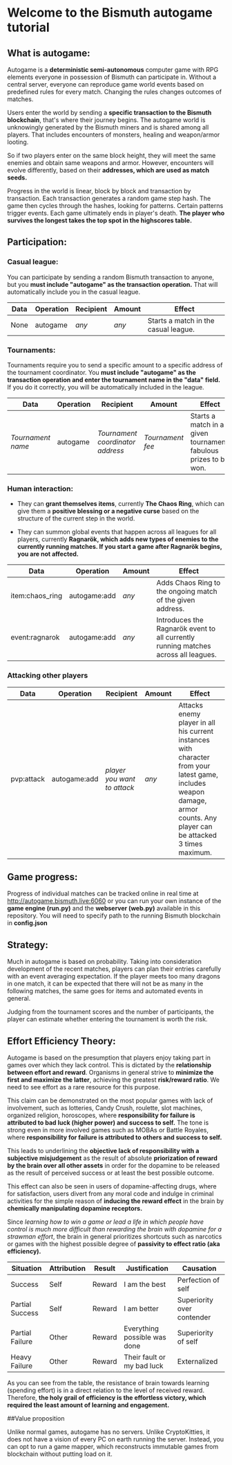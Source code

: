 # Welcome to the Bismuth autogame tutorial

## What is autogame:

Autogame is a **deterministic semi-autonomous** computer game with RPG elements everyone in
possession of Bismuth can participate in. Without a central server, everyone can reproduce
game world events based on predefined rules for every match. Changing the rules changes 
outcomes of matches.

Users enter the world by sending a **specific transaction to the Bismuth blockchain**, 
that's where their journey begins. The autogame world is unknowingly generated by the Bismuth
miners and is shared among all players. That includes encounters of monsters, healing 
and weapon/armor looting.

So if two players enter on the same block height, they will meet the same enemies and obtain
same weapons and armor. However, encounters will evolve differently, based on their **addresses,
which are used as match seeds.**

Progress in the world is linear, block by block and transaction by transaction. 
Each transaction generates a random game step hash. The game then cycles through the hashes,
looking for patterns. Certain patterns trigger events. Each game ultimately ends in player's death. 
**The player who survives the longest takes the top spot in the highscores table.**

## Participation:

### Casual league:
You can participate by sending a random Bismuth transaction to anyone, but you **must include 
"autogame" as the transaction operation.** That will automatically include you in the casual
league.

|Data|Operation|Recipient|Amount|Effect|
|-----------------------------|-----------------------------|-----------------------------|-----------------------------|-----------------------------|
|None|autogame|_any_|_any_|Starts a match in the casual league.|

### Tournaments:
Tournaments require you to send a specific amount to a specific address of the tournament 
coordinator. You **must include "autogame" as the transaction operation and enter the tournament 
name in the "data" field.** If you do it correctly, you will be automatically included in 
the league.

|Data|Operation|Recipient|Amount|Effect|
|-----------------------------|-----------------------------|-----------------------------|-----------------------------|-----------------------------|
|_Tournament name_|autogame|_Tournament coordinator address_|_Tournament fee_|Starts a match in a given tournament, fabulous prizes to be won.

### Human interaction:

- They can **grant themselves items**, currently **The Chaos Ring**, which can give them a **positive
blessing or a negative curse** based on the structure of the current step in the world.

- They can summon global events that happen across all leagues for all players, currently 
**Ragnarök, which adds new types of enemies to the currently running matches. If you start a game after Ragnarök begins, you are not affected.**

|Data|Operation|Amount|Effect|
|-----------------------------|-----------------------------|-----------------------------|-----------------------------|
|item:chaos_ring|autogame:add|_any_|Adds Chaos Ring to the ongoing match of the given address.
|event:ragnarok|autogame:add|_any_|Introduces the Ragnarök event to all currently running matches across all leagues.|

### Attacking other players

|Data|Operation|Recipient|Amount|Effect|
|-----------------------------|-----------------------------|-----------------------------|-----------------------------|-----------------------------|
|pvp:attack|autogame:add|*player you want to attack*|_any_|Attacks enemy player in all his current instances with character from your latest game, includes weapon damage, armor counts. Any player can be attacked 3 times maximum.|

## Game progress:
Progress of individual matches can be tracked online in real time at 
http://autogame.bismuth.live:6060 or you can run your own instance of the **game engine (run.py)**
and the **webserver (web.py)** available in this repository. You will need to specify path
to the running Bismuth blockchain in **config.json**

## Strategy:
Much in autogame is based on probability. Taking into consideration development of the recent
matches, players can plan their entries carefully with an event averaging expectation.
If the player meets too many dragons in one match, it can be expected that there will not 
be as many in the following matches, the same goes for items and automated events in general.

Judging from the tournament scores and the number of participants, the player can estimate 
whether entering the tournament is worth the risk.

## Effort Efficiency Theory:

Autogame is based on the presumption that players enjoy taking part in games over which they lack
control. This is dictated by the **relationship between effort and reward**. Organisms in general 
strive to **minimize the first and maximize the latter**, achieving the greatest **risk/reward
ratio**. We need to see effort as a rare resource for this purpose.

This claim can be demonstrated on the most popular games with lack of involvement, such as lotteries,
Candy Crush, roulette, slot machines, organized religion, horoscopes, where **responsibility for failure is 
attributed to bad luck (higher power) and success to self.** The tone is strong even in more involved 
games such as MOBAs or Battle Royales, where **responsibility for failure is attributed to others 
and success to self.**

This leads to underlining the **objective lack of responsibility with a subjective misjudgement** 
as the result of absolute **priorization of reward by the brain over all other assets** in order
for the dopamine to be released as the result of perceived success or at least the best possible
outcome. 

This effect can also be seen in users of dopamine-affecting drugs, where for satisfaction, users
divert from any moral code and indulge in criminal activities for the simple reason of **inducing
the reward effect** in the brain by **chemically manipulating dopamine receptors.**

Since _learning how to win a game or lead a life in which people have control is much more difficult
than rewarding the brain with dopamine for a strawman effort_, the brain in general prioritizes shortcuts such as 
narcotics or games with the highest possible degree of **passivity to effect ratio (aka efficiency).**

|Situation|Attribution|Result|Justification|Causation|
|-----------------------------|-----------------------------|-----------------------------|-----------------------------|-----------------------------|
|Success|Self|Reward|I am the best|Perfection of self
|Partial Success|Self|Reward|I am better| Superiority over contender 
|Partial Failure|Other|Reward|Everything possible was done| Superiority of self
|Heavy Failure|Other|Reward|Their fault or my bad luck| Externalized

As you can see from the table, the resistance of brain towards learning (spending effort) is
in a direct relation to the level of received reward. Therefore, **the holy grail of efficiency
is the effortless victory, which required the least amount of learning and engagement.**

##Value proposition

Unlike normal games, autogame has no servers. Unlike CryptoKitties, it does not have a vision of every 
PC on earth running the server. Instead, you can opt to run a game mapper, which reconstructs immutable 
games from blockchain without putting load on it.